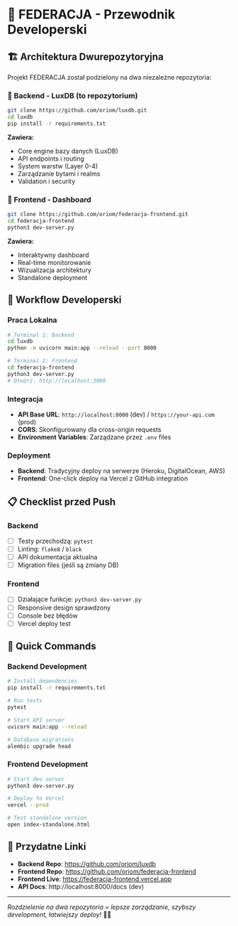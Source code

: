 # 🔄 FEDERACJA - Przewodnik Developerski

## 🏗️ Architektura Dwurepozytoryjna

Projekt FEDERACJA został podzielony na dwa niezależne repozytoria:

### 🔧 Backend - LuxDB (to repozytorium)
```bash
git clone https://github.com/oriom/luxdb.git
cd luxdb
pip install -r requirements.txt
```

**Zawiera:**
- Core engine bazy danych (LuxDB)
- API endpoints i routing
- System warstw (Layer 0-4)
- Zarządzanie bytami i realms
- Validation i security

### 🎨 Frontend - Dashboard
```bash
git clone https://github.com/oriom/federacja-frontend.git
cd federacja-frontend
python3 dev-server.py
```

**Zawiera:**
- Interaktywny dashboard
- Real-time monitorowanie
- Wizualizacja architektury
- Standalone deployment

## 🔄 Workflow Developerski

### Praca Lokalna
```bash
# Terminal 1: Backend
cd luxdb
python -m uvicorn main:app --reload --port 8000

# Terminal 2: Frontend  
cd federacja-frontend
python3 dev-server.py
# Otwórz: http://localhost:3000
```

### Integracja
- **API Base URL**: `http://localhost:8000` (dev) / `https://your-api.com` (prod)
- **CORS**: Skonfigurowany dla cross-origin requests
- **Environment Variables**: Zarządzane przez `.env` files

### Deployment
- **Backend**: Tradycyjny deploy na serwerze (Heroku, DigitalOcean, AWS)
- **Frontend**: One-click deploy na Vercel z GitHub integration

## 📋 Checklist przed Push

### Backend
- [ ] Testy przechodzą: `pytest`
- [ ] Linting: `flake8` / `black`
- [ ] API dokumentacja aktualna
- [ ] Migration files (jeśli są zmiany DB)

### Frontend
- [ ] Działające funkcje: `python3 dev-server.py`
- [ ] Responsive design sprawdzony
- [ ] Console bez błędów
- [ ] Vercel deploy test

## 🚀 Quick Commands

### Backend Development
```bash
# Install dependencies
pip install -r requirements.txt

# Run tests  
pytest

# Start API server
uvicorn main:app --reload

# Database migrations
alembic upgrade head
```

### Frontend Development
```bash
# Start dev server
python3 dev-server.py

# Deploy to Vercel
vercel --prod

# Test standalone version
open index-standalone.html
```

## 🔗 Przydatne Linki

- **Backend Repo**: https://github.com/oriom/luxdb
- **Frontend Repo**: https://github.com/oriom/federacja-frontend  
- **Frontend Live**: https://federacja-frontend.vercel.app
- **API Docs**: http://localhost:8000/docs (dev)

---

*Rozdzielenie na dwa repozytoria = lepsze zarządzanie, szybszy development, łatwiejszy deploy!* 🎯✨
